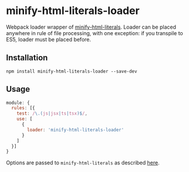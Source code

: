 # minify-html-literals-loader

Webpack loader wrapper of [minify-html-literals](https://www.npmjs.com/package/minify-html-literals).
Loader can be placed anywhere in rule of file processing, with one exception:
if you transpile to ES5, loader must be placed before. 

## Installation

```
npm install minify-html-literals-loader --save-dev
```

## Usage

```javascript
module: {
  rules: [{
    test: /\.(js|jsx|ts|tsx)$/,
    use: [
      {
        loader: 'minify-html-literals-loader'
      }
    ]
  }]
}
```

Options are passed to `minify-html-literals` as described [here](https://www.npmjs.com/package/minify-html-literals#options).

